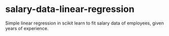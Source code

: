 # salary-data-linear-regression
Simple linear regression in scikit learn to fit salary data of employees, given years of experience.
